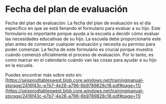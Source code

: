 # Fecha del plan de evaluación
Fecha del plan de evaluación: La fecha del plan de evaluación es el día específico en que se está llenando el formulario para evaluar a su hijo. Este formulario es importante porque ayuda a la escuela a decidir cómo evaluar las necesidades educativas de su hijo. La escuela debe proporcionarle este plan antes de comenzar cualquier evaluación y necesita su permiso para poder comenzar. La fecha de este formulario es crucial porque muestra cuándo comenzó oficialmente el proceso de evaluación. Por lo tanto, es como marcar en el calendario cuándo van las cosas para ayudar a su hijo en la escuela.

Puedes encontrar más sobre esto en: [https://seisprodtableswest.blob.core.windows.net/trainingmanual-storage/2416f43c-e7b7-4e28-a796-6b9789828c18.pdf#page=11](https://seisprodtableswest.blob.core.windows.net/trainingmanual-storage/2416f43c-e7b7-4e28-a796-6b9789828c18.pdf#page=11)

